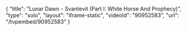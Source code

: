 {
    "title": "Lunar Dawn - Svantevit (Part I: White Horse And Prophecy)",
    "type": "solo",
    "layout": "iframe-static",
    "videoId": "90952583",
    "url": "\/tvpembed\/90952583"
}